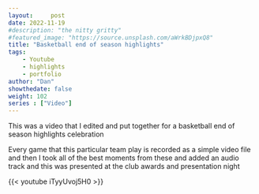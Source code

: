 ```yaml
---
layout:     post
date: 2022-11-19
#description: "the nitty gritty"
#featured_image: "https://source.unsplash.com/aWrkBDjpxQ8"
title: "Basketball end of season highlights"
tags:
    - Youtube
    - highlights
    - portfolio
author: "Dan"
showthedate: false
weight: 102
series : ["Video"]
---
```


This was a video that I edited and put together for a basketball end of season highlights celebration

Every game that this particular team play is recorded as a simple video file and then I took all of the best moments from these and added an audio track and this was presented at the club awards and presentation night

{{< youtube iTyyUvoj5H0 >}}
